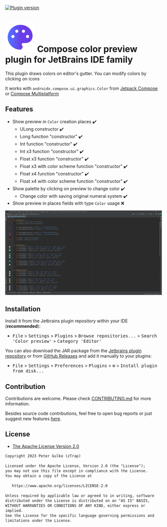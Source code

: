 [![Plugin version](https://img.shields.io/jetbrains/plugin/v/21298-compose-colors-preview)](https://plugins.jetbrains.com/plugin/21298-compose-colors-preview)

# ![Preview](./src/main/resources/META-INF/pluginIcon.svg) Compose color preview plugin for JetBrains IDE family

This plugin draws colors on editor's gutter. You can modify colors by clicking on icons

It works with `androidx.compose.ui.graphics.Color` from 
[Jetpack Compose](https://developer.android.com/jetpack/compose) or 
[Compose Multiplatform](https://www.jetbrains.com/ru-ru/lp/compose-mpp)

## Features

   * Show preview in `Color` creation places ✔️
     * ULong constructor ✔️
     * Long function "constructor" ✔️
     * Int function "constructor" ✔️
     * Int x3 function "constructor" ✔️
     * Float x3 function "constructor" ✔️
     * Float x3 with color scheme function "constructor" ✔️
     * Float x4 function "constructor" ✔️
     * Float x4 with color scheme function "constructor" ✔️
   * Show palette by clicking on preview to change color ✔️
      * Change color with saving original numeral system  ✔️
   * Show preview in places fields with type `Color` usage ❌

![Preview](./.github/preview.png)

## Installation

Install it from the Jetbrains plugin repository within your IDE (**recommended**):

- <kbd>File</kbd> > <kbd>Settings</kbd> > <kbd>Plugins</kbd> > <kbd>Browse repositories...</kbd> > <kbd>Search 'Color preview'</kbd> > <kbd>Category 'Editor'</kbd>

You can also download the JAR package from the [Jetbrains plugin repository](https://plugins.jetbrains.com/plugin/21298-compose-colors-preview) or 
from [GitHub Releases](https://github.com/zTrap/compose-color-preview-plugin/releases) and add it manually to your plugins:

- <kbd>File</kbd> > <kbd>Settings</kbd> > <kbd>Preferences</kbd> > <kbd>Plugins</kbd> > <kbd>⚙️</kbd> > <kbd>Install plugin from disk...</kbd>

## Contribution

Contributions are welcome. Please check [CONTRIBUTING.md](./CONTRIBUTING.md) for more information.

Besides source code contributions, feel free to open bug reports or just suggest new features [here](https://github.com/zTrap/compose-color-preview-plugin/issues).

## License

- [The Apache License Version 2.0](https://www.apache.org/licenses/LICENSE-2.0.txt)

```
Copyright 2023 Peter Gulko (zTrap)

Licensed under the Apache License, Version 2.0 (the "License");
you may not use this file except in compliance with the License.
You may obtain a copy of the License at

   https://www.apache.org/licenses/LICENSE-2.0

Unless required by applicable law or agreed to in writing, software
distributed under the License is distributed on an "AS IS" BASIS,
WITHOUT WARRANTIES OR CONDITIONS OF ANY KIND, either express or implied.
See the License for the specific language governing permissions and
limitations under the License.
```